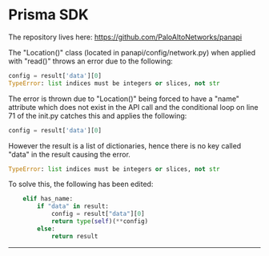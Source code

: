 # Prisma SDK

The repository lives here: <https://github.com/PaloAltoNetworks/panapi>

The "Location()" class (located in panapi/config/network.py) when applied with "read()" throws an error due to the following:

~~~python
config = result['data'][0]
TypeError: list indices must be integers or slices, not str
~~~

The error is thrown due to "Location()" being forced to have a "name" attribute which does not exist in the API call and the conditional loop on line 71 of the init.py catches this and applies the following:

~~~python
config = result['data'][0]
~~~

However the result is a list of dictionaries, hence there is no key called "data" in the result causing the error.

~~~python
TypeError: list indices must be integers or slices, not str
~~~

To solve this, the following has been edited:

~~~python
    elif has_name:
        if "data" in result:
            config = result["data"][0]
            return type(self)(**config)
        else:
            return result
~~~

***

